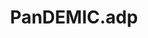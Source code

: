 ---
title: "PanDEMIC.adp"
logo: 
link: "https://pandda.bitbucket.io/pandemic/echt.html"
group: "disorder analysis"
short_description: >-
  PanDEMIC.adp analyses the disorder in macromolecular structures and breaks it down into interpretable components. 
---